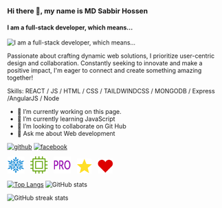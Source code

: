 ### Hi there 👋, my name is MD Sabbir Hossen
#### I am a full-stack developer, which means...
![I am a full-stack developer, which means...](https://i.ibb.co/yf7Mcnc/Go-Online-Tools-image-downloader.jpg)

Passionate about crafting dynamic web solutions, I prioritize user-centric design and collaboration. Constantly seeking to innovate and make a positive impact, I'm eager to connect and create something amazing together!

Skills:  REACT / JS / HTML / CSS / TAILDWINDCSS / MONGODB /  Express /AngularJS / Node

- 🔭 I’m currently working on this page. 
- 🌱 I’m currently learning JavaScript 
- 👯 I’m looking to collaborate on Git Hub 
- 💬 Ask me about Web development 


[<img src='https://cdn.jsdelivr.net/npm/simple-icons@3.0.1/icons/github.svg' alt='github' height='40'>](https://github.com/https://github.com/sabbir2024)  [<img src='https://cdn.jsdelivr.net/npm/simple-icons@3.0.1/icons/facebook.svg' alt='facebook' height='40'>](https://www.facebook.com/https://www.facebook.com/sabiT0009)  

<a href='https://archiveprogram.github.com/'><img src='https://raw.githubusercontent.com/acervenky/animated-github-badges/master/assets/acbadge.gif' width='40' height='40'></a> <a href='https://docs.github.com/en/developers'><img src='https://raw.githubusercontent.com/acervenky/animated-github-badges/master/assets/devbadge.gif' width='40' height='40'></a> <a href='https://github.com/pricing'><img src='https://raw.githubusercontent.com/acervenky/animated-github-badges/master/assets/pro.gif' width='40' height='40'></a> <a href='https://stars.github.com/'><img src='https://raw.githubusercontent.com/acervenky/animated-github-badges/master/assets/starbadge.gif' width='35' height='35'></a> <a href='https://docs.github.com/en/github/supporting-the-open-source-community-with-github-sponsors'><img src='https://raw.githubusercontent.com/acervenky/animated-github-badges/master/assets/sponsorbadge.gif' width='35' height='35'></a> 


[![Top Langs](https://github-readme-stats.vercel.app/api/top-langs/?username=https://github.com/sabbir2024/)](https://github.com/anuraghazra/github-readme-stats)
![GitHub stats](https://github-readme-stats.vercel.app/api?username=https://github.com/sabbir2024/&show_icons=true)  

![GitHub streak stats](https://streak-stats.demolab.com/?user=https://github.com/sabbir2024/) 
